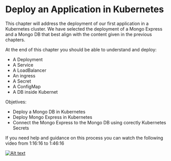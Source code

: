 # Deploy an Application in Kubernetes

This chapter will address the deployment of our first application in a Kubernetes cluster. We have selected the deployment of a Mongo Express and a Mongo DB that best align with the content given in the previous chapters. 

At the end of this chapter you should be able to understand and deploy:

* A Deployment
* A Service
* A LoadBalancer
* An ingress
* A Secret
* A ConfigMap
* A DB inside Kubernet

Objetives: 
* Deploy a Mongo DB in Kubernetes
* Deploy Mongo Express in Kubernetes
* Connect the Mongo Express to the Mongo DB using corectly Kubernetes Secrets

If you need help and guidance on this process you can watch the following video from 1:16:16 to 1:46:16

[![Alt text](https://i.stack.imgur.com/PWcXO.png)](https://www.youtube.com/watch?v=X48VuDVv0do&t=4576s)

